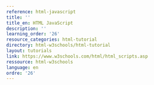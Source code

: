 ```yaml
---
reference: html-javascript
title: ''
title_en: HTML JavaScript
description: ''
learning_order: '26'
resource_categories: html-tutorial
directory: html-w3schools/html-tutorial
layout: tutorials
link: https://www.w3schools.com/html/html_scripts.asp
ressource: html-w3schools
language: en
ordre: '26'
---
```

